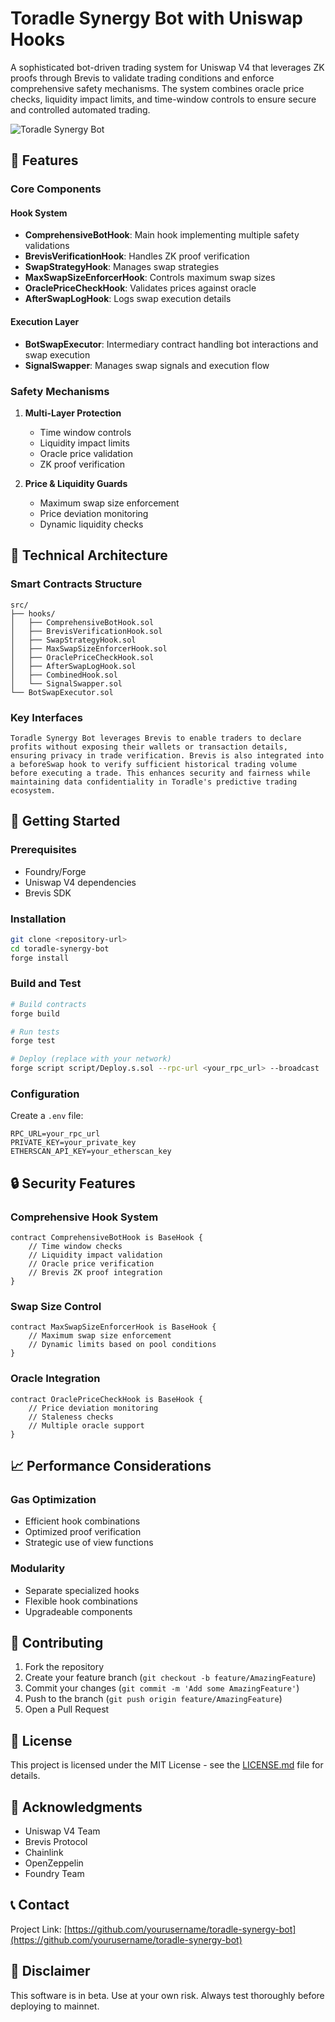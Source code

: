 # Toradle Synergy Bot with Uniswap Hooks

A sophisticated bot-driven trading system for Uniswap V4 that leverages ZK proofs through Brevis to validate trading conditions and enforce comprehensive safety mechanisms. The system combines oracle price checks, liquidity impact limits, and time-window controls to ensure secure and controlled automated trading.

![Toradle Synergy Bot](./assets/thumbnail.png)

## 🌟 Features

### Core Components

#### Hook System
- **ComprehensiveBotHook**: Main hook implementing multiple safety validations
- **BrevisVerificationHook**: Handles ZK proof verification
- **SwapStrategyHook**: Manages swap strategies
- **MaxSwapSizeEnforcerHook**: Controls maximum swap sizes
- **OraclePriceCheckHook**: Validates prices against oracle
- **AfterSwapLogHook**: Logs swap execution details

#### Execution Layer
- **BotSwapExecutor**: Intermediary contract handling bot interactions and swap execution
- **SignalSwapper**: Manages swap signals and execution flow

### Safety Mechanisms
1. **Multi-Layer Protection**
   - Time window controls
   - Liquidity impact limits
   - Oracle price validation
   - ZK proof verification

2. **Price & Liquidity Guards**
   - Maximum swap size enforcement
   - Price deviation monitoring
   - Dynamic liquidity checks

## 🔧 Technical Architecture

### Smart Contracts Structure
```solidity
src/
├── hooks/
│   ├── ComprehensiveBotHook.sol
│   ├── BrevisVerificationHook.sol
│   ├── SwapStrategyHook.sol
│   ├── MaxSwapSizeEnforcerHook.sol
│   ├── OraclePriceCheckHook.sol
│   ├── AfterSwapLogHook.sol
│   ├── CombinedHook.sol
│   └── SignalSwapper.sol
└── BotSwapExecutor.sol
```

### Key Interfaces

```
Toradle Synergy Bot leverages Brevis to enable traders to declare profits without exposing their wallets or transaction details, ensuring privacy in trade verification. Brevis is also integrated into a beforeSwap hook to verify sufficient historical trading volume before executing a trade. This enhances security and fairness while maintaining data confidentiality in Toradle's predictive trading ecosystem.
```

## 🚀 Getting Started

### Prerequisites
- Foundry/Forge
- Uniswap V4 dependencies
- Brevis SDK

### Installation
```bash
git clone <repository-url>
cd toradle-synergy-bot
forge install
```

### Build and Test
```bash
# Build contracts
forge build

# Run tests
forge test

# Deploy (replace with your network)
forge script script/Deploy.s.sol --rpc-url <your_rpc_url> --broadcast
```

### Configuration
Create a `.env` file:
```env
RPC_URL=your_rpc_url
PRIVATE_KEY=your_private_key
ETHERSCAN_API_KEY=your_etherscan_key
```

## 🔒 Security Features

### Comprehensive Hook System
```solidity
contract ComprehensiveBotHook is BaseHook {
    // Time window checks
    // Liquidity impact validation
    // Oracle price verification
    // Brevis ZK proof integration
}
```

### Swap Size Control
```solidity
contract MaxSwapSizeEnforcerHook is BaseHook {
    // Maximum swap size enforcement
    // Dynamic limits based on pool conditions
}
```

### Oracle Integration
```solidity
contract OraclePriceCheckHook is BaseHook {
    // Price deviation monitoring
    // Staleness checks
    // Multiple oracle support
}
```

## 📈 Performance Considerations

### Gas Optimization
- Efficient hook combinations
- Optimized proof verification
- Strategic use of view functions

### Modularity
- Separate specialized hooks
- Flexible hook combinations
- Upgradeable components

## 🤝 Contributing

1. Fork the repository
2. Create your feature branch (`git checkout -b feature/AmazingFeature`)
3. Commit your changes (`git commit -m 'Add some AmazingFeature'`)
4. Push to the branch (`git push origin feature/AmazingFeature`)
5. Open a Pull Request

## 📄 License

This project is licensed under the MIT License - see the [LICENSE.md](LICENSE.md) file for details.

## 🙏 Acknowledgments

- Uniswap V4 Team
- Brevis Protocol
- Chainlink
- OpenZeppelin
- Foundry Team

## 📞 Contact

Project Link: [https://github.com/yourusername/toradle-synergy-bot](https://github.com/yourusername/toradle-synergy-bot)

## 🚨 Disclaimer

This software is in beta. Use at your own risk. Always test thoroughly before deploying to mainnet.